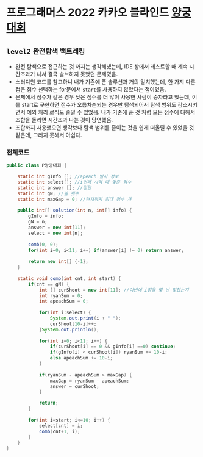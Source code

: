 # 프로그래머스 2022 카카오 블라인드 [양궁대회](https://programmers.co.kr/learn/courses/30/lessons/92342?language=java)
`level2` `완전탐색` `백트래킹`
---
- 완전 탐색으로 접근하는 것 까지는 생각해냈는데, IDE 상에서 테스트할 때 계속 시간초과가 나서 결국 솔브하지 못했던 문제였음.
- 스터디원 코드를 참고하니 내가 기존에 푼 솔루션과 거의 일치했는데, 한 가지 다른 점은 점수 선택하는 for문에서 `start`를 사용하지 않았다는 점이었음.
- 문제에서 점수가 같은 경우 낮은 점수를 더 많이 사용한 사람이 승자라고 했는데, 이를 start로 구현하면 점수가 오름차순되는 경우만 탐색되어서 탐색 범위도 감소시키면서 예외 처리 로직도 줄일 수 있었음. 내가 기존에 푼 것 처럼 모든 점수에 대해서 조합을 돌리면 시간초과 나는 것이 당연했음.
- 조합까지 사용했으면 생각보다 탐색 범위를 줄이는 것을 쉽게 떠올릴 수 있었을 것 같은데, 그러지 못해서 아쉽다.

### 전체코드
```java
public class P양궁대회 {

	static int gInfo []; //apeach 발사 정보
	static int select[]; //i번째 사격 때 맞춘 점수
	static int answer []; //정답
	static int gN; //쏠 횟수
	static int maxGap = 0; //현재까지 최대 점수 차
	
	public int[] solution(int n, int[] info) {
		gInfo = info;
		gN = n;
        answer = new int[11];
		select = new int[n];
		
		comb(0, 0);
		for(int i=0; i<11; i++) if(answer[i] != 0) return answer;
		
        return new int[] {-1};
    }
	
	static void comb(int cnt, int start) {
		if(cnt == gN) {
			int [] curShoot = new int[11]; //이번에 i점을 몇 번 맞췄는지
			int ryanSum = 0;
			int apeachSum = 0;
			
			for(int i:select) {
				System.out.print(i + " ");
				curShoot[10-i]++;
			}System.out.println();
			
			for(int i=0; i<11; i++) {
				if(curShoot[i] == 0 && gInfo[i] ==0) continue;
				if(gInfo[i] < curShoot[i]) ryanSum += 10-i;
				else apeachSum += 10-i;
			}
			
			if(ryanSum - apeachSum > maxGap) {
				maxGap = ryanSum - apeachSum;
				answer = curShoot;
			}

			return;
		}
		
		for(int i=start; i<=10; i++) {
			select[cnt] = i;
			comb(cnt+1, i);
		}
	}
}

```
